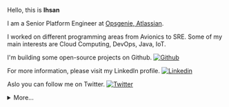 Hello, this is **Ihsan**

I am a Senior Platform Engineer at [Opsgenie, Atlassian](https://www.opsgenie.com).

I worked on different programming areas from Avionics to SRE. Some of my main interests are Cloud Computing, DevOps, Java, IoT. 

I'm building some open-source projects on Github. [![Github](https://img.shields.io/github/followers/icaliskanoglu?label=Follow&style=social)](https://github.com/icaliskanoglu)

For more information, please visit my LinkedIn profile. [![Linkedin](https://img.shields.io/badge/LinkedIn-blue?style=flat&logo=linkedin&labelColor=blue)](https://www.linkedin.com/in/icaliskanoglu)

Aslo you can follow me on Twitter. [![Twitter](https://img.shields.io/twitter/follow/icaliskanoglu?style=social)](https://twitter.com/icaliskanoglu)

<details>
  <summary>More...</summary>
  <img src="https://github-readme-stats.vercel.app/api?username=icaliskanoglu&show_icons=true&count_private=true&theme=dark" />
</details>
